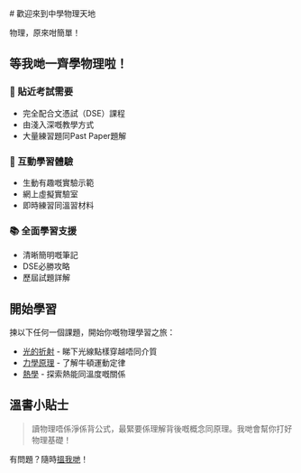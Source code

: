 <div class="hero">
# 歡迎來到中學物理天地

物理，原來咁簡單！
</div>

## 等我哋一齊學物理啦！

<div class="feature-grid">
<div class="feature-card">

### 🎯 貼近考試需要

- 完全配合文憑試（DSE）課程
- 由淺入深嘅教學方式
- 大量練習題同Past Paper題解
</div>

<div class="feature-card">

### 🔬 互動學習體驗

- 生動有趣嘅實驗示範
- 網上虛擬實驗室
- 即時練習同溫習材料
</div>

<div class="feature-card">

### 📚 全面學習支援

- 清晰簡明嘅筆記
- DSE必勝攻略
- 歷屆試題詳解
</div>
</div>

## 開始學習

揀以下任何一個課題，開始你嘅物理學習之旅：

- [光的折射](refraction.md) - 睇下光線點樣穿越唔同介質
- [力學原理](mechanics.md) - 了解牛頓運動定律
- [熱學](thermodynamics.md) - 探索熱能同溫度嘅關係

## 溫書小貼士

> 讀物理唔係淨係背公式，最緊要係理解背後嘅概念同原理。我哋會幫你打好物理基礎！

有問題？隨時[搵我哋](contact.md)！
